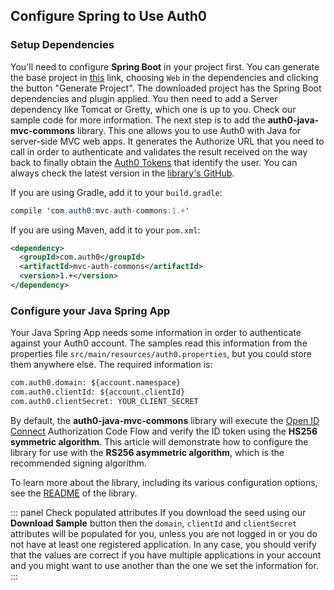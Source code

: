 ## Configure Spring to Use Auth0 

### Setup Dependencies

You'll need to configure **Spring Boot** in your project first. You can generate the base project in [this](https://start.spring.io/) link, choosing `Web` in the dependencies and clicking the button "Generate Project". The downloaded project has the Spring Boot dependencies and plugin applied. You then need to add a Server dependency like Tomcat or Gretty, which one is up to you. Check our sample code for more information.
The next step is to add the **auth0-java-mvc-commons** library. This one allows you to use Auth0 with Java for server-side MVC web apps. It generates the Authorize URL that you need to call in order to authenticate and validates the result received on the way back to finally obtain the [Auth0 Tokens](/tokens) that identify the user. You can always check the latest version in the [library's GitHub](https://github.com/auth0/auth0-java-mvc-common).

If you are using Gradle, add it to your `build.gradle`:

```java
compile 'com.auth0:mvc-auth-commons:1.+'
```

If you are using Maven, add it to your `pom.xml`:

```xml
<dependency>
  <groupId>com.auth0</groupId>
  <artifactId>mvc-auth-commons</artifactId>
  <version>1.+</version>
</dependency>
```

### Configure your Java Spring App

Your Java Spring App needs some information in order to authenticate against your Auth0 account. The samples read this information from the properties file `src/main/resources/auth0.properties`, but you could store them anywhere else. The required information is:

```xml
com.auth0.domain: ${account.namespace}
com.auth0.clientId: ${account.clientId}
com.auth0.clientSecret: YOUR_CLIENT_SECRET
```

By default, the **auth0-java-mvc-commons** library will execute the [Open ID Connect](https://openid.net/specs/openid-connect-core-1_0-final.html) Authorization Code Flow and verify the ID token using the **HS256 symmetric algorithm**. This article will demonstrate how to configure the library for use with the **RS256 asymmetric algorithm**, which is the recommended signing algorithm.

To learn more about the library, including its various configuration options, see the [README](https://github.com/auth0/auth0-java-mvc-common/blob/master/README.md) of the library.


::: panel Check populated attributes
If you download the seed using our **Download Sample** button then the `domain`, `clientId` and `clientSecret` attributes will be populated for you, unless you are not logged in or you do not have at least one registered application. In any case, you should verify that the values are correct if you have multiple applications in your account and you might want to use another than the one we set the information for.
:::
